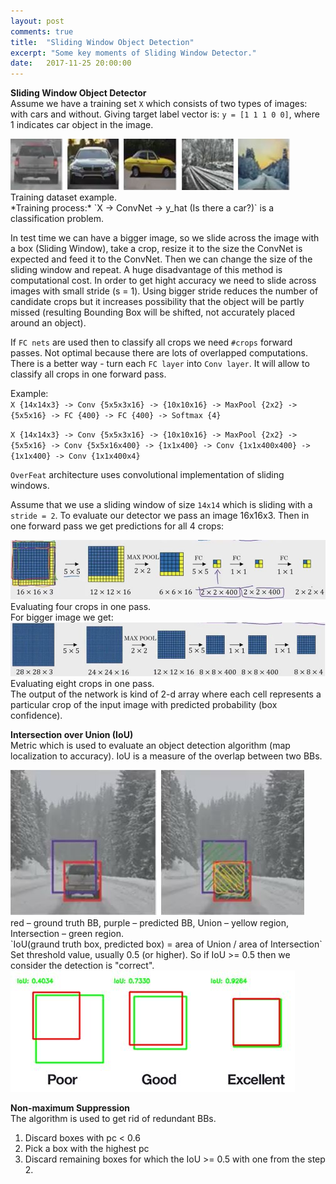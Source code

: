 ```yaml
---
layout: post
comments: true
title:  "Sliding Window Object Detection"
excerpt: "Some key moments of Sliding Window Detector."
date:   2017-11-25 20:00:00
---
```

**Sliding Window Object Detector**  
Assume we have a training set `X` which consists of two types of images: with cars and without.
Giving target label vector is: `y = [1 1 1 0 0]`, where 1 indicates car object in the image.
<div class="imgcap">
<img src="/assets/break/cars.JPG">
<div class="thecap">
 Training dataset example.
</div>
</div>
*Training process:*  
`X -> ConvNet -> y_hat (Is there a car?)`  
is a classification problem.

In test time we can have a bigger image, so we slide across the image with a box (Sliding Window), take a crop, resize it to the size the ConvNet is expected and feed it to the ConvNet. Then we can change the size of the sliding window and repeat. 
A huge disadvantage of this method is computational cost. In order to get hight accuracy we need to slide across images with small stride (s = 1). Using bigger stride reduces the number of candidate crops but it increases possibility that the object will be partly missed (resulting Bounding Box will be shifted, not accurately placed around an object).

If `FC nets` are used then to classify all crops we need `#crops` forward passes. Not optimal because there are lots of overlapped computations.
There is a better way - turn each `FC layer` into `Conv layer`. It will allow to classify all crops in one forward pass.

Example:  
`X {14x14x3} -> Conv {5x5x3x16} -> {10x10x16} -> MaxPool {2x2} -> {5x5x16} -> FC {400} -> FC {400} -> Softmax {4}`  

``X {14x14x3} -> Conv {5x5x3x16} -> {10x10x16} -> MaxPool {2x2} -> {5x5x16} -> Conv {5x5x16x400} -> {1x1x400} -> Conv {1x1x400x400} -> {1x1x400} -> Conv {1x1x400x4}``

`OverFeat` architecture uses convolutional implementation of sliding windows.

Assume that we use a sliding window of size `14x14` which is sliding with a `stride = 2`. To evaluate our detector we pass an image 16x16x3. Then in one forward pass we get predictions for all 4 crops:  
<div class="imgcap">
<img src="/assets/break/fc-to-conv.JPG">
<div class="thecap">
 Evaluating four crops in one pass.
</div>
</div>
For bigger image we get:
<div class="imgcap">
<img src="/assets/break/sliding-window-net.JPG">
<div class="thecap">
 Evaluating eight crops in one pass.
</div>
</div>
The output of the network is kind of 2-d array where each cell represents a particular crop of the input image with predicted probability (box confidence).

**Intersection over Union (IoU)**  
Metric which is used to evaluate an object detection algorithm (map localization to accuracy). IoU is a measure of the overlap between two BBs.
<div class="imgcap">
<img src="/assets/break/IoU.JPG">
<div class="thecap">
 red – ground truth BB, purple – predicted BB, Union – yellow region, Intersection – green region.
</div>
</div>
`IoU(graund truth box, predicted box) = area of Union / area of Intersection`  
Set threshold value, usually 0.5 (or higher). So if IoU >= 0.5 then we consider the detection is "correct".
<div class="imgcap">
<img src="/assets/break/IoU-example.JPG">
</div>

**Non-maximum Suppression**  
The algorithm is used to get rid of redundant BBs.  
1) Discard boxes with pc < 0.6  
2) Pick a box with the highest pc  
3) Discard remaining boxes for which the IoU >= 0.5 with one from the step 2.

